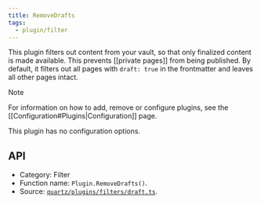 ```yaml
---
title: RemoveDrafts
tags:
  - plugin/filter
---
```


This plugin filters out content from your vault, so that only finalized content is made available. This prevents [[private pages]] from being published. By default, it filters out all pages with `draft: true` in the frontmatter and leaves all other pages intact.

> [!note]
> For information on how to add, remove or configure plugins, see the [[Configuration#Plugins|Configuration]] page.

This plugin has no configuration options.

## API

- Category: Filter
- Function name: `Plugin.RemoveDrafts()`.
- Source: [`quartz/plugins/filters/draft.ts`](https://github.com/jackyzha0/quartz/blob/v4/quartz/plugins/filters/draft.ts).
